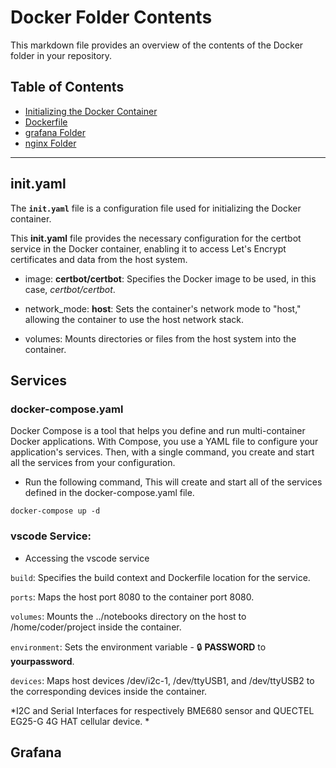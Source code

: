 # Docker Folder Contents

This markdown file provides an overview of the contents of the Docker folder in your repository.

## Table of Contents

- [Initializing the Docker Container](#inityaml)
- [Dockerfile](#dockerfile)
- [grafana Folder](#grafana-folder)
- [nginx Folder](#nginx-folder)
  
---

## init.yaml
The **`init.yaml`** file is a configuration file used for initializing the Docker container.

This **init.yaml** file provides the necessary configuration for the certbot service in the Docker container, enabling it to access Let's Encrypt certificates and data from the host system.

- image: **certbot/certbot**: Specifies the Docker image to be used, in this case, *certbot/certbot*.

- network_mode: **host**: Sets the container's network mode to "host," allowing the container to use the host network stack.

- volumes: Mounts directories or files from the host system into the container.

## Services
### docker-compose.yaml 

Docker Compose is a tool that helps you define and run multi-container Docker applications. With Compose, you use a YAML file to configure your application's services. Then, with a single command, you create and start all the services from your configuration.


- Run the following command, This will create and start all of the services defined in the docker-compose.yaml file.

`docker-compose up -d`

### vscode Service:
- Accessing the vscode service

`build`: Specifies the build context and Dockerfile location for the service.

`ports`: Maps the host port 8080 to the container port 8080.

`volumes`: Mounts the ../notebooks directory on the host to /home/coder/project inside the container.

`environment`: Sets the environment variable 
             - :lock: **PASSWORD** to **yourpassword**.

`devices`: Maps host devices /dev/i2c-1, /dev/ttyUSB1, and /dev/ttyUSB2 to the corresponding devices inside the container.

*I2C and Serial Interfaces for respectively BME680 sensor and QUECTEL EG25-G 4G HAT cellular device.
*


## Grafana



